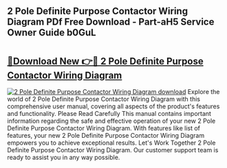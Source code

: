 ## 2 Pole Definite Purpose Contactor Wiring Diagram PDf Free Download - Part-aH5 Service Owner Guide b0GuL

# <h2><a href="http://dftsz4.blite.top/?on=2+Pole+Definite+Purpose+Contactor+Wiring+Diagram">🔗Download New 👉🔴 2 Pole Definite Purpose Contactor Wiring Diagram</a></h2>

[![2 Pole Definite Purpose Contactor Wiring Diagram download](https://i.imgur.com/lujVjoI.png)](http://dftsz4.blite.top/?on=2+Pole+Definite+Purpose+Contactor+Wiring+Diagram)
Explore the world of 2 Pole Definite Purpose Contactor Wiring Diagram with this comprehensive user manual, covering all aspects of the product's features and functionality. Please Read Carefully This manual contains important information regarding the safe and effective operation of your new 2 Pole Definite Purpose Contactor Wiring Diagram. With features like list of features, your new 2 Pole Definite Purpose Contactor Wiring Diagram empowers you to achieve exceptional results. Let's Work Together 2 Pole Definite Purpose Contactor Wiring Diagram. Our customer support team is ready to assist you in any way possible.
